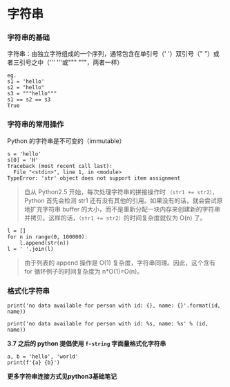 # 字符串 

### 字符串的基础

字符串：由独立字符组成的一个序列，通常包含在单引号（' '）双引号（" "）或者三引号之中（''' '''或""" """，两者一样）

```
eg.
s1 = 'hello'
s2 = "hello"
s3 = """hello"""
s1 == s2 == s3
True
```

### 字符串的常用操作

Python 的字符串是不可变的（immutable）

```
s = 'hello'
s[0] = 'H'
Traceback (most recent call last):
  File "<stdin>", line 1, in <module>
TypeError: 'str' object does not support item assignment
```

> 自从 Python2.5 开始，每次处理字符串的拼接操作时 `（str1 += str2）`，Python 首先会检测 str1 还有没有其他的引用。如果没有的话，就会尝试原地扩充字符串 buffer 的大小，而不是重新分配一块内存来创建新的字符串并拷贝。这样的话，`（str1 += str2）`的时间复杂度就仅为 O(n) 了。

```
l = []
for n in range(0, 100000):
    l.append(str(n))
l = ' '.join(l)

```

> 由于列表的 append 操作是 O(1) 复杂度，字符串同理。因此，这个含有 for 循环例子的时间复杂度为 n*O(1)=O(n)。



### 格式化字符串

`print('no data available for person with id: {}, name: {}'.format(id, name))`

`print('no data available for person with id: %s, name: %s' % (id, name))`

**3.7 之后的 python 提倡使用 `f-string` 字面量格式化字符串**
```
a, b = 'hello', 'world' 
print(f'{a} {b}')
```

**更多字符串连接方式见python3基础笔记**